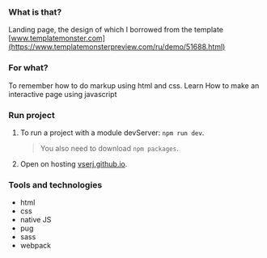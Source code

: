 ### What is that?
Landing page, the design of which I borrowed from the template [www.templatemonster.com](https://www.templatemonsterpreview.com/ru/demo/51688.html)

### For what?
To remember how to do markup using html and css. 
Learn How to make an interactive page using javascript

### Run project
1. To run a project with a module devServer: `npm run dev`. 
    >You also need to download `npm packages`.
2. Open on hosting [vserj.github.io](https://vserj.github.io/istudio-landing/).
### Tools and technologies
* html 
* css
* native JS
* pug
* sass
* webpack
